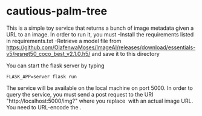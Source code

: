 # cautious-palm-tree

This is a simple toy service that returns a bunch of image metadata
given a URL to an image. In order to run it, you must
-Install the requirements listed in requirements.txt
-Retrieve a model file from https://github.com/OlafenwaMoses/ImageAI/releases/download/essentials-v5/resnet50_coco_best_v2.1.0.h5/ and save it to this directory

You can start the flask server by typing
```
FLASK_APP=server flask run
```

The service will be available on the local machine on port 5000. In order to query the service, you must send a post request
to the URI "http://localhost:5000/img?<image url>" where you replace <image url> with an actual image URL. You need to URL-encode
the <image url>.